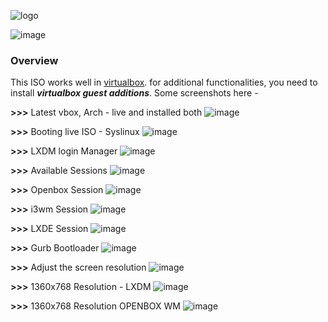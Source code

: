 ![logo](https://raw.githubusercontent.com/adi1090x/archlinux/master/images/logo_vbox.png) <br />

![image](https://raw.githubusercontent.com/adi1090x/archlinux/master/images/vbox.jpeg) <br />

### Overview
This ISO works well in [virtualbox](https://www.virtualbox.org/). for additional functionalities, you need to install ***virtualbox guest additions***. Some screenshots here - 

**>>>** Latest vbox, Arch - live and installed both
![image](https://raw.githubusercontent.com/adi1090x/archlinux/master/images/vbox/vbox_0.png) <br />

**>>>**   Booting live ISO - Syslinux
![image](https://raw.githubusercontent.com/adi1090x/archlinux/master/images/vbox/vbox_1.png) <br />

**>>>**  LXDM login Manager
![image](https://raw.githubusercontent.com/adi1090x/archlinux/master/images/vbox/vbox_2.png) <br />

**>>>** Available Sessions
![image](https://raw.githubusercontent.com/adi1090x/archlinux/master/images/vbox/vbox_3.png) <br />

**>>>** Openbox Session
![image](https://raw.githubusercontent.com/adi1090x/archlinux/master/images/vbox/vbox_4.png) <br />

**>>>** i3wm Session
![image](https://raw.githubusercontent.com/adi1090x/archlinux/master/images/vbox/vbox_5.png) <br />

**>>>** LXDE Session
![image](https://raw.githubusercontent.com/adi1090x/archlinux/master/images/vbox/vbox_6.png) <br />

**>>>** Gurb Bootloader
![image](https://raw.githubusercontent.com/adi1090x/archlinux/master/images/vbox/vbox_7.png) <br />

**>>>** Adjust the screen resolution
![image](https://raw.githubusercontent.com/adi1090x/archlinux/master/images/vbox/vbox_8.png) <br />

**>>>** 1360x768 Resolution - LXDM
![image](https://raw.githubusercontent.com/adi1090x/archlinux/master/images/vbox/vbox_10.png) <br />

**>>>** 1360x768 Resolution OPENBOX WM
![image](https://raw.githubusercontent.com/adi1090x/archlinux/master/images/vbox/vbox_9.png) <br />
